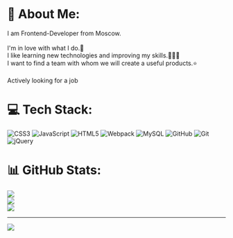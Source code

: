 # 💫 About Me:
I am Frontend-Developer from Moscow.<br><br>I'm in love with what I do.👀<br>I like learning new technologies and improving my skills.🧑🏽‍💻<br>I want to find a team with whom we will create a useful products.⭐️<br><br>Actively looking for a job


# 💻 Tech Stack:
![CSS3](https://img.shields.io/badge/css3-%231572B6.svg?style=flat&logo=css3&logoColor=white) ![JavaScript](https://img.shields.io/badge/javascript-%23323330.svg?style=flat&logo=javascript&logoColor=%23F7DF1E) ![HTML5](https://img.shields.io/badge/html5-%23E34F26.svg?style=flat&logo=html5&logoColor=white) ![Webpack](https://img.shields.io/badge/webpack-%238DD6F9.svg?style=flat&logo=webpack&logoColor=black) ![MySQL](https://img.shields.io/badge/mysql-4479A1.svg?style=flat&logo=mysql&logoColor=white) ![GitHub](https://img.shields.io/badge/github-%23121011.svg?style=flat&logo=github&logoColor=white) ![Git](https://img.shields.io/badge/git-%23F05033.svg?style=flat&logo=git&logoColor=white) ![jQuery](https://img.shields.io/badge/jquery-%230769AD.svg?style=flat&logo=jquery&logoColor=white)
# 📊 GitHub Stats:
![](https://github-readme-stats.vercel.app/api?username=Platon-develop&theme=darcula&hide_border=true&include_all_commits=true&count_private=false)<br/>
![](https://github-readme-streak-stats.herokuapp.com/?user=Platon-develop&theme=darcula&hide_border=true)<br/>
![](https://github-readme-stats.vercel.app/api/top-langs/?username=Platon-develop&theme=darcula&hide_border=true&include_all_commits=true&count_private=false&layout=compact)

---
[![](https://visitcount.itsvg.in/api?id=Platon-develop&icon=0&color=2)](https://visitcount.itsvg.in)
